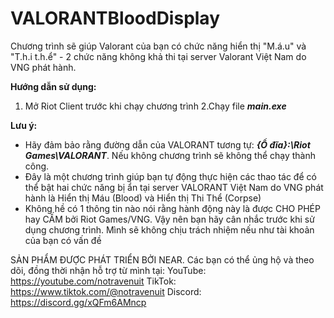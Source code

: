 # VALORANTBloodDisplay
Chương trình sẽ giúp Valorant của bạn có chức năng hiển thị "M.á.u" và "T.h.i t.h.ể" - 2 chức năng không khả thi tại server Valorant Việt Nam do VNG phát hành.

**Hướng dẫn sử dụng:**

  1. Mở Riot Client trước khi chạy chương trình
  2.Chạy file **_main.exe_**

**Lưu ý:**
  - Hãy đảm bảo rằng đường dẫn của VALORANT tương tự: **_{Ổ đĩa}:\Riot Games\VALORANT_**. Nếu không chương trình sẽ không thể chạy thành công.
  - Đây là một chương trình giúp bạn tự động thực hiện các thao tác để có thể bật hai chức năng bị ẩn tại server VALORANT Việt Nam do VNG phát hành là Hiển thị Máu (Blood) và Hiển thị Thi Thể (Corpse)
  - Không hề có 1 thông tin nào nói rằng hành động này là được CHO PHÉP hay CẤM bởi Riot Games/VNG. Vậy nên bạn hãy cân nhắc trước khi sử dụng chương trình. Mình sẽ không chịu trách nhiệm nếu như tài khoản của bạn có vấn đề


SẢN PHẨM ĐƯỢC PHÁT TRIỂN BỞI NEAR.
Các bạn có thể ủng hộ và theo dõi, đồng thời nhận hỗ trợ từ mình tại:
  YouTube: https://youtube.com/notravenuit
  TikTok: https://www.tiktok.com/@notravenuit
  Discord: https://discord.gg/xQFm6AMncp
